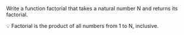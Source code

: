 Write a function factorial that takes a natural number N and returns its factorial.

💡 Factorial is the product of all numbers from 1 to N, inclusive.
